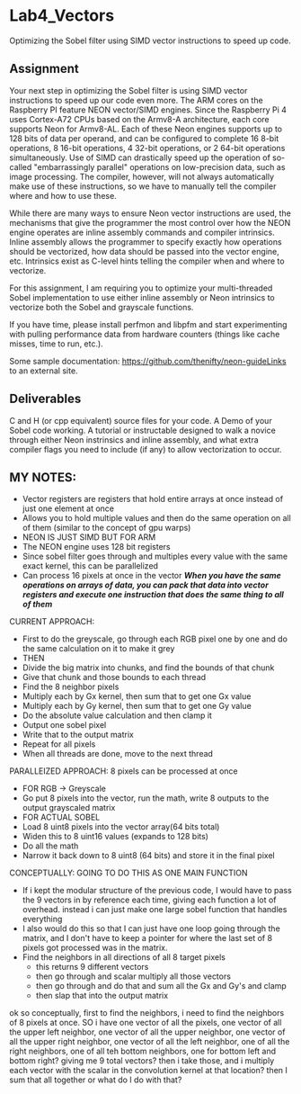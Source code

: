# Lab4_Vectors
Optimizing the Sobel filter using SIMD vector instructions to speed up code.

## Assignment
Your next step in optimizing the Sobel filter is using SIMD vector instructions to speed up our code even more. The ARM cores on the Raspberry PI  feature NEON vector/SIMD engines. Since the Raspberry Pi 4 uses Cortex-A72 CPUs based on the Armv8-A architecture, each core supports Neon for Armv8-AL. Each of these Neon engines supports up to 128 bits of data per operand, and can be configured to complete 16 8-bit operations, 8 16-bit operations, 4 32-bit operations, or 2 64-bit operations simultaneously. Use of SIMD can drastically speed up the operation of so-called "embarrassingly parallel" operations on low-precision data, such as image processing. The compiler, however, will not always automatically make use of these instructions, so we have to manually tell the compiler where and how to use these.

While there are many ways to ensure Neon vector instructions are used, the mechanisms that give the programmer the most control over how the NEON engine operates are inline assembly commands and compiler intrinsics. Inline assembly allows the programmer to specify exactly how operations should be vectorized, how data should be passed into the vector engine, etc. Intrinsics exist as C-level hints telling the compiler when and where to vectorize.

For this assignment, I am requiring you to optimize your multi-threaded Sobel implementation to use either inline assembly or Neon intrinsics to vectorize both the Sobel and grayscale functions.

If you have time, please install perfmon and libpfm and start experimenting with pulling performance data from hardware counters (things like cache misses, time to run, etc.).

Some sample documentation: https://github.com/thenifty/neon-guideLinks to an external site.
 

## Deliverables
C and H (or cpp equivalent) source files for your code. A Demo of your Sobel code working. A tutorial or instructable designed to walk a novice through either Neon instrinsics and inline assembly, and what extra compiler flags you need to include (if any) to allow vectorization to occur.




## MY NOTES:
- Vector registers are registers that hold entire arrays at once instead of just one element at once
- Allows you to hold multiple values and then do the same operation on all of them (similar to the concept of gpu warps)
- NEON IS JUST SIMD BUT FOR ARM
- The NEON engine uses 128 bit registers 
- Since sobel filter goes through and multiples every value with the same exact kernel, this can be parallelized 
- Can process 16 pixels at once in the vector
***When you have the same operations on arrays of data, you can pack that data into vector registers and execute one instruction that does the same thing to all of them***

CURRENT APPROACH:
- First to do the greyscale, go through each RGB pixel one by one and do the same calculation on it to make it grey
- THEN
- Divide the big matrix into chunks, and find the bounds of that chunk
- Give that chunk and those bounds to each thread
- Find the 8 neighbor pixels
- Multiply each by Gx kernel, then sum that to get one Gx value
- Multiply each by Gy kernel, then sum that to get one Gy value
- Do the absolute value calculation and then clamp it
- Output one sobel pixel
- Write that to the output matrix
- Repeat for all pixels
- When all threads are done, move to the next thread

PARALLEIZED APPROACH: 8 pixels can be processed at once
- FOR RGB -> Greyscale
- Go put 8 pixels into the vector, run the math, write 8 outputs to the output  grayscaled matrix
- FOR ACTUAL SOBEL
- Load 8 uint8 pixels into the vector array(64 bits total)
- Widen this to 8 uint16 values (expands to 128 bits)
- Do all the math 
- Narrow it back down to 8 uint8 (64 bits) and store it in the final pixel


CONCEPTUALLY:
GOING TO DO THIS AS ONE MAIN FUNCTION
- If i kept the modular structure of the previous code, I would have to pass the 9 vectors in by reference each time, giving each function a lot of overhead. instead i can just make one large sobel function that handles everything
- I also would do this so that I can just have one loop going through the matrix, and I don't have to keep a pointer for where the last set of 8 pixels got processed was in the matrix. 
- Find the neighbors in all directions of all 8 target pixels
    - this returns 9 different vectors
    - then go through and scalar multiply all those vectors
    - then go through and do that and sum all the Gx and Gy's and clamp
    - then slap that into the output matrix


ok so conceptually, first to find the neighbors, i need to find the neighbors of 8 pixels at once. SO i have one vector of all the pixels, one vector of all the upper left neighbor, one vector of all the upper neighbor, one vector of all the upper right neighbor, one vector of all the left neighbor, one of all the right neighbors, one of all teh bottom neighbors, one for bottom left and bottom right? giving me 9 total vectors? then i take those, and i multiply each vector with the scalar in the convolution kernel at that location? then I sum that all together or what do I do with that?